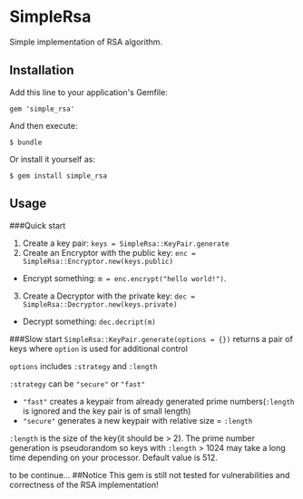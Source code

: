# SimpleRsa

Simple implementation of RSA algorithm.

## Installation

Add this line to your application's Gemfile:

    gem 'simple_rsa'

And then execute:

    $ bundle

Or install it yourself as:

    $ gem install simple_rsa

## Usage
###Quick start
1. Create a key pair: `keys = SimpleRsa::KeyPair.generate`
2. Create an Encryptor with the public key: `enc = SimpleRsa::Encryptor.new(keys.public)`
 + Encrypt something:  `m = enc.encrypt("hello world!")`.
3. Create a Decryptor with the private key: `dec = SimpleRsa::Decryptor.new(keys.private)`
 + Decrypt something: `dec.decript(m)`

###Slow start
`SimpleRsa::KeyPair.generate(options = {})` returns a pair of keys where `option` is used for additional control 

`options` includes `:strategy` and `:length`

`:strategy` can be `"secure"` or `"fast"`
 + `"fast"` creates a keypair from already generated prime numbers(`:length` is ignored and the key pair is of small length)
 + `"secure"` generates a new keypair with relative size = `:length`    


`:length` is the size of the key(it should be > 2). The prime number generation is pseudorandom so keys with `:length` > 1024 may take a long time depending on your processor.
Default value is 512.


to be continue...
##Notice
This gem is still not tested for vulnerabilities and correctness of the RSA implementation!
